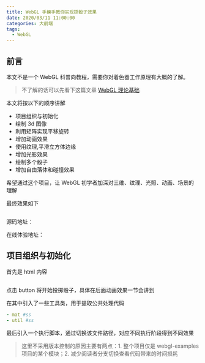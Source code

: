 ```yaml
---
title: WebGL 手摸手教你实现掷骰子效果
date: 2020/03/11 11:00:00
categories: 大前端
tags: 
  - WebGL
---
```


## 前言

本文不是一个 WebGL 科普向教程，需要你对着色器工作原理有大概的了解。
> 不了解的话可以先看下这篇文章 [WebGL 理论基础](https://webglfundamentals.org/webgl/lessons/zh_cn/webgl-fundamentals.html)

本文将按以下的顺序讲解

- 项目组织与初始化
- 绘制 3d 图像
- 利用矩阵实现平移旋转
- 增加动画效果
- 使用纹理,平滑立方体边缘
- 增加光影效果
- 绘制多个骰子
- 增加自由落体和碰撞效果

希望通过这个项目，让 WebGL 初学者加深对三维、纹理、光照、动画、场景的理解


最终效果如下

![]()

源码地址：

在线体验地址：

<!--more-->

## 项目组织与初始化

首先是 html 内容
```html
```

点击 button 将开始投掷骰子，具体在后面动画效果一节会讲到

在其中引入了一些工具类，用于提取公共处理代码

```yml
- mat #ss
- util #ss
```

最后引入一个执行脚本，通过切换该文件路径，对应不同执行阶段得到不同效果
> 这里不采用版本控制的原因主要有两点：1. 整个项目仅是 webgl-examples 项目的某个模块；2. 减少阅读者分支切换查看代码带来的时间损耗
